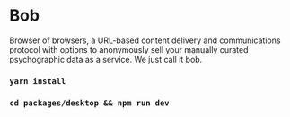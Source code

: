 # Bob 
Browser of browsers, a URL-based content delivery and communications protocol with options to anonymously sell your manually curated psychographic data as a service. We just call it bob. 

 ### ``` yarn install ```
 ### ``` cd packages/desktop && npm run dev ```


